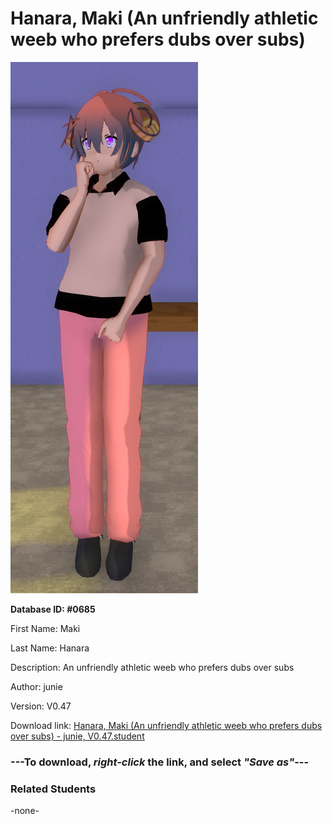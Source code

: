 # Hanara, Maki (An unfriendly athletic weeb who prefers dubs over subs)

<img src="Files/Hanara, Maki (An unfriendly athletic weeb who prefers dubs over subs).png" title="Hanara, Maki (An unfriendly athletic weeb who prefers dubs over subs) - junie, V0.47">

**Database ID: #0685**

First Name: Maki

Last Name: Hanara

Description: An unfriendly athletic weeb who prefers dubs over subs

Author: junie

Version: V0.47

Download link: <a href="https://raw.githubusercontent.com/Arbiter1223/Daigaku-Gurashi-Custom-Students/master/Students/Files/Hanara%2C%20Maki%20(An%20unfriendly%20athletic%20weeb%20who%20prefers%20dubs%20over%20subs)%20-%20junie%2C%20V0.47.student">Hanara, Maki (An unfriendly athletic weeb who prefers dubs over subs) - junie, V0.47.student</a>

### ---**To download, _right-click_ the link, and select _"Save as"_**---

### Related Students

-none-
